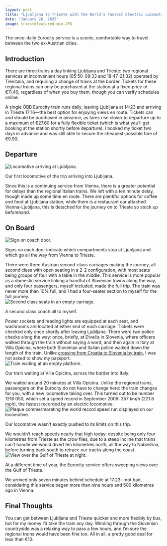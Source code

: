 ```yaml
--- 
layout: post
title: "Ljubljana to Trieste with the World's Fastest Electric Locomotive"
date: "January 26, 2025"
image: triestefeatured-min.JPG
---
```


<p class="intro"><span class="dropcap">T</span>he once-daily Eurocity service is a scenic, comfortable way to travel between the two ex-Austrian cities.</p>

## Introduction

There are three trains a day linking Ljubljana and Trieste: two regional services at inconvenient hours (05:50-08:33 and 18:47-21:32) operated by Trenitalia, and requiring a change of trains at the border.  Tickets for these regional trains can only be purchased at the station at a fixed price of €11.40, regardless of when you buy them, though you can verify schedules online.

A single ÖBB Eurocity train runs daily, leaving Ljubljana at 14:23 and arriving in Trieste 17:16—the best option for enjoying views en route.  Tickets can and should be purchased in advance, as fares rise closer to departure up to a maximum of €27.60 for a fully flexible ticket (which is what you’ll get booking at the station shortly before departure).  I booked my ticket two days in advance and was still able to secure the cheapest-possible fare of €9.90.

## Departure
<div class="centered-block">
  <img src="/assets/img/trieste1-min.jpg" alt="Locomotive arriving at Ljubljana.">
  <p>Our first locomotive of the trip arriving into Ljubljana.</p>
</div>
Since this is a continuing service from Vienna, there is a greater potential for delays than the regional Italian trains.  We left with a ten minute delay, though made up some time en route.  There are plentiful options for coffee and food at Ljubljana station; while there is a restaurant car attached Vienna-Ljubljana, this is detached for the journey on to Trieste so stock up beforehand.

## On Board
<div class="centered-block">
  <img src="/assets/img/trieste2-min.JPG" alt="Sign on coach door.">
  <p>Signs on each door indicate which compartments stop at Ljubljana and which go all the way from Vienna to Trieste.</p>
</div>
There were three Austrian second-class carriages making the journey, all second class with open seating in a 2-2 configuration, with most seats being groups of four with a table in the middle.  This service is more popular as a domestic service linking a handful of Slovenian towns along the way, and only four passengers, myself included, made the full trip.  The train was never more than 10% full, and I had a four-seater section to myself for the full journey.
<div class="centered-block">
  <img src="/assets/img/trieste3-min.JPG" alt="Second class seats in an empty carriage.">
  <p>A second class coach all to myself.</p>
</div>
Power sockets and reading lights are equipped at each seat, and washrooms are located at either end of each carriage.  Tickets were checked only once shortly after leaving Ljubljana.  There were two police checks along the way: once, briefly, at Divača in Slovenia, where officers walked through the train without saying a word, and then again in Italy at Villa Opicina, where both Slovenian and Italian police walked down the length of the train.  Unlike <a href="https://ratherbeexploring.github.io/blog/zagreb-to-ljubljana-by-train/" target="_blank">crossing from Croatia to Slovenia by train,</a> I was not asked to show my passport.
<div class="centered-block">
  <img src="/assets/img/trieste4-min.JPG" alt="Train waiting at an empty platform.">
  <p>Our train waiting at Villa Opicina, across the border into Italy.</p>
</div>
We waited around 20 minutes at Villa Opicina.  Unlike the regional trains, passengers on the Eurocity do not have to change here: the train changes for you, with a new locomotive taking over.  This turned out to be number 1216 050, which set a speed record in September 2006: 357 km/h (221.8 mph), the fastest recorded by an electric locomotive.
<div class="centered-block">
  <img src="/assets/img/trieste5-min.JPG" alt="Plaque commermorating the world record speed run displayed on our locomotive.">
  <p>Our locomotive wasn't exactly pushed to its limits on this trip.</p>
</div>
We wouldn’t reach speeds nearly that high today: despite being only four kilometres from Trieste as the crow flies, due to a steep incline that trains can’t handle we would divert ten kilometres north, all the way to Nabrežina, before turning back south to retrace our tracks along the coast.
<div class="centered-block">
  <img src="/assets/img/trieste6-min.JPG" alt="View over the Gulf of Trieste at night.">
  <p>At a different time of year, the Eurocity service offers sweeping views over the Gulf of Trieste.</p>
</div>
We arrived only seven minutes behind schedule at 17:23—not bad, considering this service began more than nine hours and 500 kilometres ago in Vienna.

## Final Thoughts

You can get between Ljubljana and Trieste quicker and more flexibly by bus, but for my money I’d take the train any day.  Winding through the Slovenian countryside was a relaxing way to pass a few hours, and I’m sure the regional trains would have been fine too.  All in all, a pretty good deal for less than €10.
